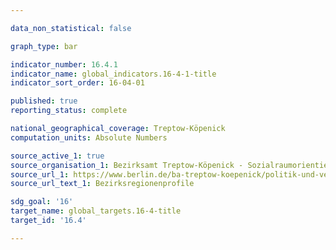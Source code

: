 ```yaml
---

data_non_statistical: false

graph_type: bar

indicator_number: 16.4.1
indicator_name: global_indicators.16-4-1-title
indicator_sort_order: 16-04-01

published: true
reporting_status: complete

national_geographical_coverage: Treptow-Köpenick
computation_units: Absolute Numbers

source_active_1: true
source_organisation_1: Bezirksamt Treptow-Köpenick - Sozialraumorientierte Planungskoordination (SPK)
source_url_1: https://www.berlin.de/ba-treptow-koepenick/politik-und-verwaltung/service-und-organisationseinheiten/sozialraumorientierte-planungskoordination/datenkoordination/artikel.1170946.php
source_url_text_1: Bezirksregionenprofile

sdg_goal: '16'
target_name: global_targets.16-4-title
target_id: '16.4'

---
```


